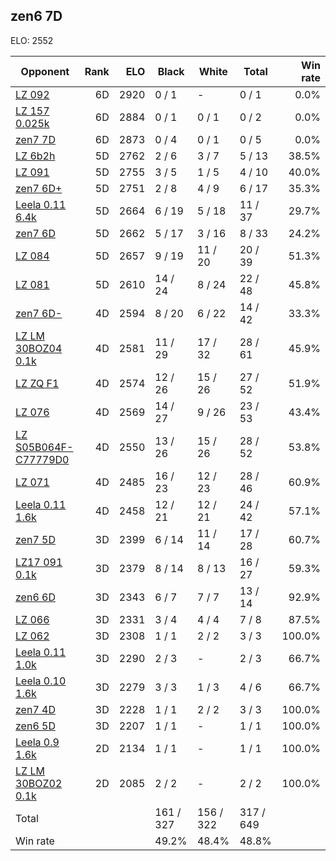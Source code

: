 ## zen6 7D ##

ELO: 2552

Opponent | Rank | ELO | Black | White | Total | Win rate
---------|-----:|----:|-------|-------|-------|-------:
[LZ 092](LZ%20092.md) | 6D | 2920 | 0 / 1 | - | 0 / 1 | 0.0%
[LZ 157 0.025k](LZ%20157%200.025k.md) | 6D | 2884 | 0 / 1 | 0 / 1 | 0 / 2 | 0.0%
[zen7 7D](zen7%207D.md) | 6D | 2873 | 0 / 4 | 0 / 1 | 0 / 5 | 0.0%
[LZ 6b2h](LZ%206b2h.md) | 5D | 2762 | 2 / 6 | 3 / 7 | 5 / 13 | 38.5%
[LZ 091](LZ%20091.md) | 5D | 2755 | 3 / 5 | 1 / 5 | 4 / 10 | 40.0%
[zen7 6D+](zen7%206D+.md) | 5D | 2751 | 2 / 8 | 4 / 9 | 6 / 17 | 35.3%
[Leela 0.11 6.4k](Leela%200.11%206.4k.md) | 5D | 2664 | 6 / 19 | 5 / 18 | 11 / 37 | 29.7%
[zen7 6D](zen7%206D.md) | 5D | 2662 | 5 / 17 | 3 / 16 | 8 / 33 | 24.2%
[LZ 084](LZ%20084.md) | 5D | 2657 | 9 / 19 | 11 / 20 | 20 / 39 | 51.3%
[LZ 081](LZ%20081.md) | 5D | 2610 | 14 / 24 | 8 / 24 | 22 / 48 | 45.8%
[zen7 6D-](zen7%206D-.md) | 4D | 2594 | 8 / 20 | 6 / 22 | 14 / 42 | 33.3%
[LZ LM 30BOZ04 0.1k](LZ%20LM%2030BOZ04%200.1k.md) | 4D | 2581 | 11 / 29 | 17 / 32 | 28 / 61 | 45.9%
[LZ ZQ F1](LZ%20ZQ%20F1.md) | 4D | 2574 | 12 / 26 | 15 / 26 | 27 / 52 | 51.9%
[LZ 076](LZ%20076.md) | 4D | 2569 | 14 / 27 | 9 / 26 | 23 / 53 | 43.4%
[LZ S05B064F-C77779D0](LZ%20S05B064F-C77779D0.md) | 4D | 2550 | 13 / 26 | 15 / 26 | 28 / 52 | 53.8%
[LZ 071](LZ%20071.md) | 4D | 2485 | 16 / 23 | 12 / 23 | 28 / 46 | 60.9%
[Leela 0.11 1.6k](Leela%200.11%201.6k.md) | 4D | 2458 | 12 / 21 | 12 / 21 | 24 / 42 | 57.1%
[zen7 5D](zen7%205D.md) | 3D | 2399 | 6 / 14 | 11 / 14 | 17 / 28 | 60.7%
[LZ17 091 0.1k](LZ17%20091%200.1k.md) | 3D | 2379 | 8 / 14 | 8 / 13 | 16 / 27 | 59.3%
[zen6 6D](zen6%206D.md) | 3D | 2343 | 6 / 7 | 7 / 7 | 13 / 14 | 92.9%
[LZ 066](LZ%20066.md) | 3D | 2331 | 3 / 4 | 4 / 4 | 7 / 8 | 87.5%
[LZ 062](LZ%20062.md) | 3D | 2308 | 1 / 1 | 2 / 2 | 3 / 3 | 100.0%
[Leela 0.11 1.0k](Leela%200.11%201.0k.md) | 3D | 2290 | 2 / 3 | - | 2 / 3 | 66.7%
[Leela 0.10 1.6k](Leela%200.10%201.6k.md) | 3D | 2279 | 3 / 3 | 1 / 3 | 4 / 6 | 66.7%
[zen7 4D](zen7%204D.md) | 3D | 2228 | 1 / 1 | 2 / 2 | 3 / 3 | 100.0%
[zen6 5D](zen6%205D.md) | 3D | 2207 | 1 / 1 | - | 1 / 1 | 100.0%
[Leela 0.9 1.6k](Leela%200.9%201.6k.md) | 2D | 2134 | 1 / 1 | - | 1 / 1 | 100.0%
[LZ LM 30BOZ02 0.1k](LZ%20LM%2030BOZ02%200.1k.md) | 2D | 2085 | 2 / 2 | - | 2 / 2 | 100.0%
Total | | | 161 / 327 | 156 / 322 | 317 / 649 | 
Win rate| | | 49.2% | 48.4% | 48.8% | 
